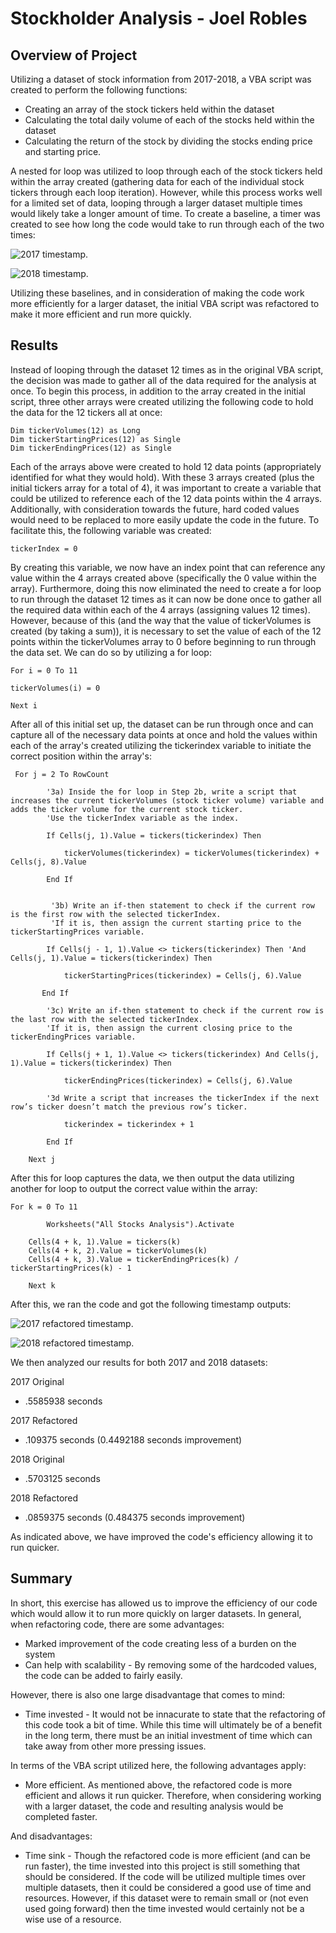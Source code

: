 # Stockholder Analysis - Joel Robles

## Overview of Project
Utilizing a dataset of stock information from 2017-2018, a VBA script was created to perform the following functions:

* Creating an array of the stock tickers held within the dataset
* Calculating the total daily volume of each of the stocks held within the dataset
* Calculating the return of the stock by dividing the stocks ending price and starting price. 

A nested for loop was utilized to loop through each of the stock tickers held within the array created (gathering data for each of the individual stock tickers through each loop iteration). However, while this process works well for a limited set of data, looping through a larger dataset multiple times would likely take a longer amount of time. To create a baseline, a timer was created to see how long the code would take to run through each of the two times:

![2017 timestamp.](/Resources/2017_Original.PNG "The original code for 2017 timestamp.")

![2018 timestamp.](Resources/2018_Original.PNG "The original code for 2018 timestamp.")

Utilizing these baselines, and in consideration of making the code work more efficiently for a larger dataset, the initial VBA script was refactored to make it more efficient and run more quickly. 

## Results

Instead of looping through the dataset 12 times as in the original VBA script, the decision was made to gather all of the data required for the analysis at once. To begin this process, in addition to the array created in the initial script, three other arrays were created utilizing the following code to hold the data for the 12 tickers all at once: 

```
Dim tickerVolumes(12) as Long
Dim tickerStartingPrices(12) as Single
Dim tickerEndingPrices(12) as Single
```

Each of the arrays above were created to hold 12 data points (appropriately identified for what they would hold). With these 3 arrays created (plus the initial tickers array for a total of 4), it was important to create a variable that could be utilized to reference each of the 12 data points within the 4 arrays. Additionally, with consideration towards the future, hard coded values would need to be replaced to more easily update the code in the future. To facilitate this, the following variable was created:

```
tickerIndex = 0
```

By creating this variable, we now have an index point that can reference any value within the 4 arrays created above (specifically the 0 value within the array). Furthermore, doing this now eliminated the need to create a for loop to run through the dataset 12 times as it can now be done once to gather all the required data within each of the 4 arrays (assigning values 12 times). However, because of this (and the way that the value of tickerVolumes is created (by taking a sum)), it is necessary to set the value of each of the 12 points within the tickerVolumes array to 0 before beginning to run through the data set. We can do so by utilizing a for loop:

```
For i = 0 To 11

tickerVolumes(i) = 0

Next i

```

After all of this initial set up, the dataset can be run through once and can capture all of the necessary data points at once and hold the values within each of the array's created utilizing the tickerindex variable to initiate the correct position within the array's:

```
 For j = 2 To RowCount
    
        '3a) Inside the for loop in Step 2b, write a script that increases the current tickerVolumes (stock ticker volume) variable and adds the ticker volume for the current stock ticker.
        'Use the tickerIndex variable as the index.
        
        If Cells(j, 1).Value = tickers(tickerindex) Then
        
            tickerVolumes(tickerindex) = tickerVolumes(tickerindex) + Cells(j, 8).Value
            
        End If
        
        
         '3b) Write an if-then statement to check if the current row is the first row with the selected tickerIndex.
         'If it is, then assign the current starting price to the tickerStartingPrices variable.
         
        If Cells(j - 1, 1).Value <> tickers(tickerindex) Then 'And Cells(j, 1).Value = tickers(tickerindex) Then
        
            tickerStartingPrices(tickerindex) = Cells(j, 6).Value
        
       End If
        
        '3c) Write an if-then statement to check if the current row is the last row with the selected tickerIndex.
        'If it is, then assign the current closing price to the tickerEndingPrices variable.
        
        If Cells(j + 1, 1).Value <> tickers(tickerindex) And Cells(j, 1).Value = tickers(tickerindex) Then
            
            tickerEndingPrices(tickerindex) = Cells(j, 6).Value
            
        '3d Write a script that increases the tickerIndex if the next row’s ticker doesn’t match the previous row’s ticker.
            
            tickerindex = tickerindex + 1
            
        End If
        
    Next j

```
After this for loop captures the data, we then output the data utilizing another for loop to output the correct value within the array:

```
For k = 0 To 11
        
        Worksheets("All Stocks Analysis").Activate
    
    Cells(4 + k, 1).Value = tickers(k)
    Cells(4 + k, 2).Value = tickerVolumes(k)
    Cells(4 + k, 3).Value = tickerEndingPrices(k) / tickerStartingPrices(k) - 1
    
    Next k
```
After this, we ran the code and got the following timestamp outputs:

![2017 refactored timestamp.](/Resources/VBA_Challenge_2017.PNG "The refactored code for 2017 timestamp.")


![2018 refactored timestamp.](/Resources/VBA_Challenge_2018.PNG "The refactored code for 2018 timestamp.")


We then analyzed our results for both 2017 and 2018 datasets:

2017 Original

* .5585938 seconds

2017 Refactored

* .109375 seconds (0.4492188 seconds improvement)

2018 Original

* .5703125 seconds

2018 Refactored

* .0859375 seconds (0.484375 seconds improvement)

As indicated above, we have improved the code's efficiency allowing it to run quicker. 

## Summary

In short, this exercise has allowed us to improve the efficiency of our code which would allow it to run more quickly on larger datasets. In general, when refactoring code, there are some advantages:

* Marked improvement of the code creating less of a burden on the system
* Can help with scalability - By removing some of the hardcoded values, the code can be added to fairly easily.

However, there is also one large disadvantage that comes to mind:

* Time invested - It would not be innacurate to state that the refactoring of this code took a bit of time. While this time will ultimately be of a benefit in the long term, there must be an initial investment of time which can take away from other more pressing issues.

In terms of the VBA script utilized here, the following advantages apply:

* More efficient. As mentioned above, the refactored code is more efficient and allows it run quicker. Therefore, when considering working with a larger dataset, the code and resulting analysis would be completed faster. 

And disadvantages: 

* Time sink - Though the refactored code is more efficient (and can be run faster), the time invested into this project is still something that should be considered. If the code will be utilized multiple times over multiple datasets, then it could be considered a good use of time and resources. However, if this dataset were to remain small or (not even used going forward) then the time invested would certainly not be a wise use of a resource. 